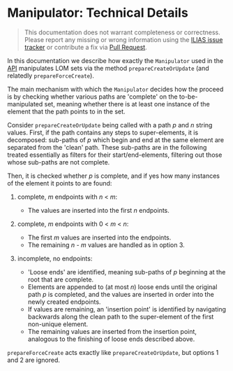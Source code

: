 # Manipulator: Technical Details

> This documentation does not warrant completeness or correctness. Please report any
missing or wrong information using the [ILIAS issue tracker](https://mantis.ilias.de)
or contribute a fix via [Pull Request](../../../docs/development/contributing.md#pull-request-to-the-repositories).

In this documentation we describe how exactly the `Manipulator` used
in the [API](api.md) manipulates LOM sets via the method
`prepareCreateOrUpdate` (and relatedly `prepareForceCreate`).

The main mechanism with which the `Manipulator` decides how the proceed
is by checking whether various paths are 'complete' on the to-be-manipulated
set, meaning whether there is at least one instance of the element
that the path points to in the set.

Consider `prepareCreateOrUpdate` being called with a path *p* and *n*
string values. First, if the path contains any steps to super-elements,
it is decomposed: sub-paths of *p* which begin and end at the same
element are separated from the 'clean' path. These sub-paths are in
the following treated essentially as filters for their start/end-elements,
filtering out those whose sub-paths are not complete.

Then, it is checked whether *p* is complete, and if yes how many
instances of the element it points to are found:

1) complete, *m* endpoints with *n* < *m*:
   - The values are inserted into the first *n* endpoints.

2) complete, *m* endpoints with 0 < *m* < *n*:
   - The first *m* values are inserted into the endpoints.
   - The remaining *n - m* values are handled as in option 3.

3) incomplete, no endpoints:
   - 'Loose ends' are identified, meaning sub-paths of *p* beginning at
   the root that are complete.
   - Elements are appended to (at most *n*) loose ends until the original
   path *p* is completed, and the values are inserted in order into
   the newly created endpoints.
   - If values are remaining, an 'insertion point' is identified by
   navigating backwards along the clean path to the super-element of
   the first non-unique element.
   - The remaining values are inserted from the insertion point, analogous
   to the finishing of loose ends described above.

`prepareForceCreate` acts exactly like `prepareCreateOrUpdate`, but
options 1 and 2 are ignored.
